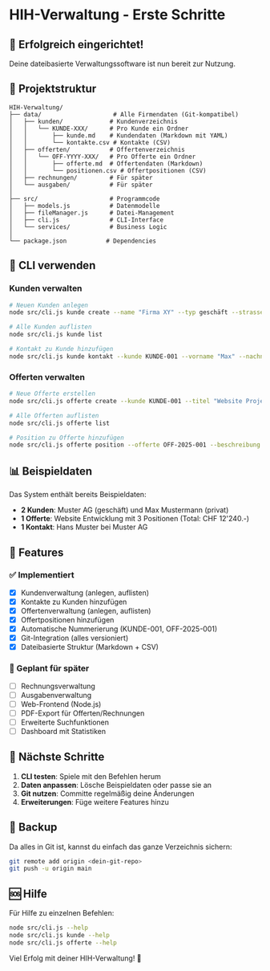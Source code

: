 # HIH-Verwaltung - Erste Schritte

## 🎉 Erfolgreich eingerichtet!

Deine dateibasierte Verwaltungssoftware ist nun bereit zur Nutzung.

## 📁 Projektstruktur

```
HIH-Verwaltung/
├── data/                    # Alle Firmendaten (Git-kompatibel)
│   ├── kunden/             # Kundenverzeichnis
│   │   └── KUNDE-XXX/      # Pro Kunde ein Ordner
│   │       ├── kunde.md    # Kundendaten (Markdown mit YAML)
│   │       └── kontakte.csv # Kontakte (CSV)
│   ├── offerten/           # Offertenverzeichnis
│   │   └── OFF-YYYY-XXX/   # Pro Offerte ein Ordner
│   │       ├── offerte.md  # Offertendaten (Markdown)
│   │       └── positionen.csv # Offertpositionen (CSV)
│   ├── rechnungen/         # Für später
│   └── ausgaben/           # Für später
│
├── src/                    # Programmcode
│   ├── models.js           # Datenmodelle
│   ├── fileManager.js      # Datei-Management
│   ├── cli.js              # CLI-Interface
│   └── services/           # Business Logic
│
└── package.json           # Dependencies
```

## 🚀 CLI verwenden

### Kunden verwalten

```bash
# Neuen Kunden anlegen
node src/cli.js kunde create --name "Firma XY" --typ geschäft --strasse "Hauptstr. 1" --plz "8000" --ort "Zürich"

# Alle Kunden auflisten
node src/cli.js kunde list

# Kontakt zu Kunde hinzufügen
node src/cli.js kunde kontakt --kunde KUNDE-001 --vorname "Max" --nachname "Muster" --email "max@firma.ch"
```

### Offerten verwalten

```bash
# Neue Offerte erstellen
node src/cli.js offerte create --kunde KUNDE-001 --titel "Website Projekt" --gueltig 30

# Alle Offerten auflisten
node src/cli.js offerte list

# Position zu Offerte hinzufügen
node src/cli.js offerte position --offerte OFF-2025-001 --beschreibung "Programmierung" --menge 10 --einheit "Std" --preis 120
```

## 📊 Beispieldaten

Das System enthält bereits Beispieldaten:

- **2 Kunden**: Muster AG (geschäft) und Max Mustermann (privat)
- **1 Offerte**: Website Entwicklung mit 3 Positionen (Total: CHF 12'240.-)
- **1 Kontakt**: Hans Muster bei Muster AG

## 🔧 Features

### ✅ Implementiert
- [x] Kundenverwaltung (anlegen, auflisten)
- [x] Kontakte zu Kunden hinzufügen
- [x] Offertenverwaltung (anlegen, auflisten)
- [x] Offertpositionen hinzufügen
- [x] Automatische Nummerierung (KUNDE-001, OFF-2025-001)
- [x] Git-Integration (alles versioniert)
- [x] Dateibasierte Struktur (Markdown + CSV)

### 🔮 Geplant für später
- [ ] Rechnungsverwaltung
- [ ] Ausgabenverwaltung
- [ ] Web-Frontend (Node.js)
- [ ] PDF-Export für Offerten/Rechnungen
- [ ] Erweiterte Suchfunktionen
- [ ] Dashboard mit Statistiken

## 🎯 Nächste Schritte

1. **CLI testen**: Spiele mit den Befehlen herum
2. **Daten anpassen**: Lösche Beispieldaten oder passe sie an
3. **Git nutzen**: Committe regelmäßig deine Änderungen
4. **Erweiterungen**: Füge weitere Features hinzu

## 💾 Backup

Da alles in Git ist, kannst du einfach das ganze Verzeichnis sichern:
```bash
git remote add origin <dein-git-repo>
git push -u origin main
```

## 🆘 Hilfe

Für Hilfe zu einzelnen Befehlen:
```bash
node src/cli.js --help
node src/cli.js kunde --help
node src/cli.js offerte --help
```

Viel Erfolg mit deiner HIH-Verwaltung! 🎉